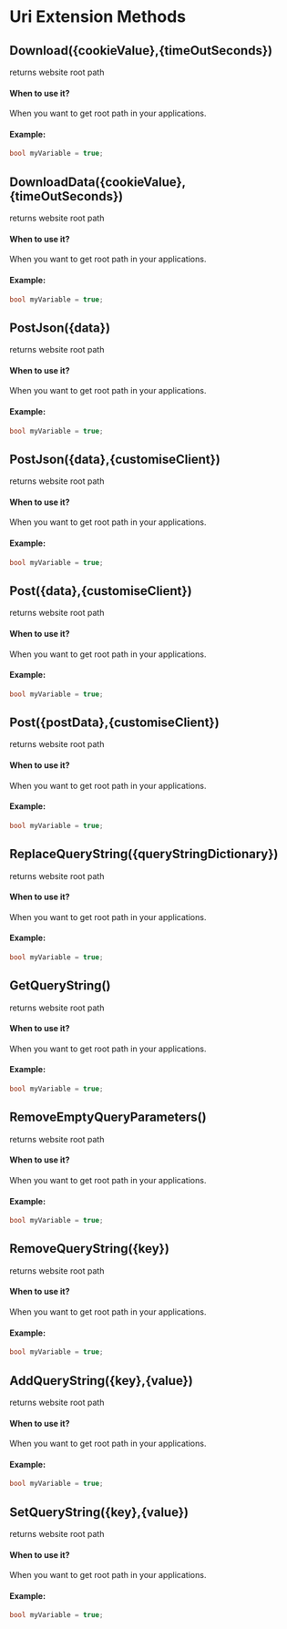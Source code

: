 # Uri Extension Methods





## Download({cookieValue},{timeOutSeconds})
returns website root path


#### When to use it?
When you want to get root path in your applications.

#### Example:
```csharp
bool myVariable = true;

```




## DownloadData({cookieValue},{timeOutSeconds})
returns website root path


#### When to use it?
When you want to get root path in your applications.

#### Example:
```csharp
bool myVariable = true;

```



## PostJson({data})
returns website root path


#### When to use it?
When you want to get root path in your applications.

#### Example:
```csharp
bool myVariable = true;

```



## PostJson({data},{customiseClient})
returns website root path


#### When to use it?
When you want to get root path in your applications.

#### Example:
```csharp
bool myVariable = true;

```



## Post({data},{customiseClient})
returns website root path


#### When to use it?
When you want to get root path in your applications.

#### Example:
```csharp
bool myVariable = true;

```


## Post({postData},{customiseClient})
returns website root path


#### When to use it?
When you want to get root path in your applications.

#### Example:
```csharp
bool myVariable = true;

```



## ReplaceQueryString({queryStringDictionary})
returns website root path


#### When to use it?
When you want to get root path in your applications.

#### Example:
```csharp
bool myVariable = true;

```



## GetQueryString()
returns website root path


#### When to use it?
When you want to get root path in your applications.

#### Example:
```csharp
bool myVariable = true;

```



## RemoveEmptyQueryParameters()
returns website root path


#### When to use it?
When you want to get root path in your applications.

#### Example:
```csharp
bool myVariable = true;

```



## RemoveQueryString({key})
returns website root path


#### When to use it?
When you want to get root path in your applications.

#### Example:
```csharp
bool myVariable = true;

```



## AddQueryString({key},{value})
returns website root path


#### When to use it?
When you want to get root path in your applications.

#### Example:
```csharp
bool myVariable = true;

```



## SetQueryString({key},{value})
returns website root path


#### When to use it?
When you want to get root path in your applications.

#### Example:
```csharp
bool myVariable = true;

```

